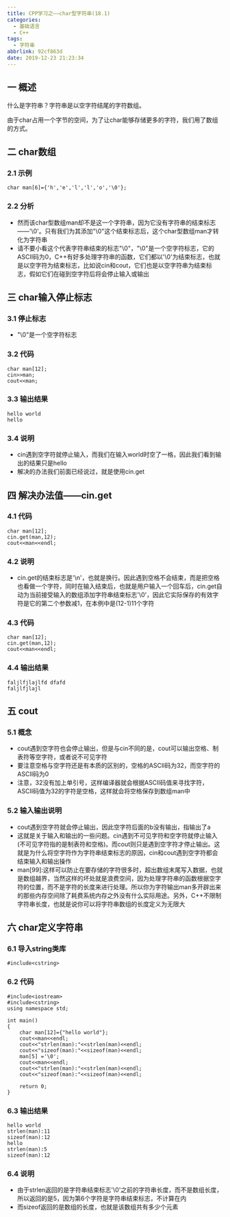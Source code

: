 ```yaml
---
title: CPP学习之——char型字符串(18.1)
categories:
  - 基础语言
  - C++
tags:
  - 字符串
abbrlink: 92cf863d
date: 2019-12-23 21:23:34
---
```

## 一 概述

什么是字符串？字符串是以空字符结尾的字符数组。  

由于char占用一个字节的空间，为了让char能够存储更多的字符，我们用了数组的方式。  

<!--more-->

## 二 char数组

### 2.1 示例

```
char man[6]={'h','e','l','l','o','\0'};
```

### 2.2 分析

* 然而该char型数组man却不是这一个字符串，因为它没有字符串的结束标志——'\0'。只有我们为其添加"\0"这个结束标志后，这个char型数组man才转化为字符串
* 请不要小看这个代表字符串结束的标志"\0"，"\0"是一个空字符标志，它的ASCII码为0，C++有好多处理字符串的函数，它们都以'\0'为结束标志，也就是以空字符为结束标志，比如说cin和cout，它们也是以空字符串为结束标志，假如它们在碰到空字符后将会停止输入或输出

## 三 char输入停止标志

### 3.1 停止标志

* "\0"是一个空字符标志

### 3.2 代码

```
char man[12];
cin>>man;
cout<<man;
```

### 3.3 输出结果

```
hello world
hello
```

### 3.4 说明

* cin遇到空字符就停止输入，而我们在输入world时空了一格，因此我们看到输出的结果只是hello
* 解决的办法我们前面已经说过，就是使用cin.get

## 四 解决办法值——cin.get

### 4.1 代码

```
char man[12];
cin.get(man,12);
cout<<man<<endl;
```

### 4.2 说明

* cin.get的结束标志是'\n'，也就是换行。因此遇到空格不会结束，而是把空格也看做一个字符，同时在输入结束后，也就是用户输入一个回车后，cin.get自动为当前接受输入的数组添加字符串结束标志'\0'，因此它实际保存的有效字符是它的第二个参数减1，在本例中是(12-1)11个字符

### 4.3 代码

```
char man[12];
cin.get(man,12);
cout<<man<<endl;
```

### 4.4 输出结果

```
faljlfjlajlfd dfafd
faljlfjlajl
```

## 五 cout

### 5.1 概念

* cout遇到空字符也会停止输出，但是与cin不同的是，cout可以输出空格、制表符等空字符，或者说不可见字符
* 要注意空格与空字符还是有本质的区别的，空格的ASCII码为32，而空字符的ASCII码为0
* 注意，32没有加上单引号，这样编译器就会根据ASCII码值来寻找字符，ASCII码值为32的字符是空格，这样就会将空格保存到数组man中

### 5.2 输入输出说明

* cout遇到空字符就会停止输出，因此空字符后面的b没有输出，指输出了a
* 这就是关于输入和输出的一些问题。cin遇到不可见字符和空字符就停止输入(不可见字符指的是制表符和空格)。而cout则只是遇到空字符才停止输出。这就是为什么将空字符作为字符串结束标志的原因，cin和cout遇到空字符都会结束输入和输出操作
* man[99]:这样可以防止在要存储的字符很多时，超出数组末尾写入数据，也就是数组越界，当然这样的坏处就是浪费空间，因为处理字符串的函数根据空字符的位置，而不是字符的长度来进行处理。所以你为字符输出man多开辟出来的那些内存空间除了耗费系统内存之外没有什么实际用途。另外，C++不限制字符串长度，也就是说你可以将字符串数组的长度定义为无限大

## 六 char定义字符串

### 6.1 导入string类库

```
#include<cstring>
```

### 6.2 代码

```
#include<iostream>
#include<cstring>
using namespace std;

int main()
{
	char man[12]={"hello world"};
	cout<<man<<endl;
	cout<<"strlen(man):"<<strlen(man)<<endl;
	cout<<"sizeof(man):"<<sizeof(man)<<endl;
	man[5] ='\0';
	cout<<man<<endl;
	cout<<"strlen(man):"<<strlen(man)<<endl;
	cout<<"sizeof(man):"<<sizeof(man)<<endl;

	return 0;
}
```

### 6.3 输出结果

```
hello world
strlen(man):11
sizeof(man):12
hello
strlen(man):5
sizeof(man):12
```

### 6.4 说明

* 由于strlen返回的是字符串结束标志'\0'之前的字符串长度，而不是数组长度，所以返回的是5，因为第6个字符是字符串结束标志，不计算在内
* 而sizeof返回的是数组的长度，也就是该数组共有多少个元素
